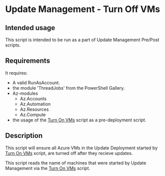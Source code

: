 # Update Management - Turn Off VMs

## Intended usage

This script is intended to be run as a part of Update Management Pre/Post scripts.

## Requirements

It requires:

- A valid RunAsAccount.
- the module 'ThreadJobs' from the PowerShell Gallery.
- Az-modules
  - Az.Accounts
  - Az.Automation
  - Az.Resources
  - Az.Compute
- the usage of the [Turn On VMs](../turnonvms/) script as a pre-deployment script.

## Description

This script will ensure all Azure VMs in the Update Deployment started by [Turn On VMs](../turnonvms/) script, are turned off after they recieve updates.

This script reads the name of machines that were started by Update Management via the [Turn On VMs](../turnonvms/) script.
